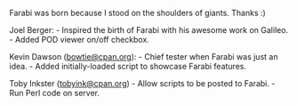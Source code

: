 Farabi was born because I stood on the shoulders of giants. Thanks :)

Joel Berger:
	- Inspired the birth of Farabi with his awesome work on Galileo.
	- Added POD viewer on/off checkbox.

Kevin Dawson (bowtie@cpan.org):
	- Chief tester when Farabi was just an idea.
	- Added initially-loaded script to showcase Farabi features.

Toby Inkster (tobyink@cpan.org)
	- Allow scripts to be posted to Farabi.
	- Run Perl code on server.
